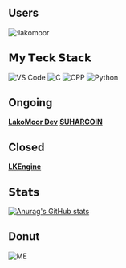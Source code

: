 ## Users

![:lakomoor](https://count.getloli.com/get/@:lakomoor?theme=rule34)

## 𝗠𝘆 𝗧𝗲𝗰𝗸 𝗦𝘁𝗮𝗰𝗸

![VS Code](https://img.shields.io/badge/-VSCode-%23007ACC?style=flat-square&logo=visual-studio-code)
![C](https://img.shields.io/badge/-C-gray?style=flat-square&logo=c)
![CPP](https://img.shields.io/badge/-C++-%23007ACC?style=flat-square&logo=c%2B%2B)
![Python](https://img.shields.io/badge/-Python-yellow?style=flat-square&logo=Python)

## Ongoing
**[LakoMoor Dev](https://github.com/LakoMoorDev)**
**[SUHARCOIN](https://github.com/suharcoin-project)**

## Closed
**[LKEngine](https://github.com/lakomoor/lkengine)**

## 𝗦𝘁𝗮𝘁𝘀

[![Anurag's GitHub stats](https://github-readme-stats.vercel.app/api?username=lakomoor&show_icons=true&theme=dracula)](https://github.com/lakomoor/github-readme-stats)

## Donut
![ME](https://media.giphy.com/media/gU25raLP4pUu4/source.gif)
<!--
             k;double sin()
         ,cos();main(){float A=
       0,B=0,i,j,z[1760];char b[
     1760];printf("\x1b[2J");for(;;
  ){memset(b,32,1760);memset(z,0,7040)
  ;for(j=0;6.28>j;j+=0.07)for(i=0;6.28
 >i;i+=0.02){float c=sin(i),d=cos(j),e=
 sin(A),f=sin(j),g=cos(A),h=d+2,D=1/(c*
 h*e+f*g+5),l=cos      (i),m=cos(B),n=s\
in(B),t=c*h*g-f*        e;int x=40+30*D*
(l*h*m-t*n),y=            12+15*D*(l*h*n
+t*m),o=x+80*y,          N=8*((f*e-c*d*g
 )*m-c*d*e-f*g-l        *d*n);if(22>y&&
 y>0&&x>0&&80>x&&D>z[o]){z[o]=D;;;b[o]=
 ".,-~:;=!*#$@"[N>0?N:0];}}/*#****!!-*/
  printf("\x1b[H");for(k=0;1761>k;k++)
   putchar(k%80?b[k]:10);A+=0.04;B+=
     0.02;}}/*****####*******!!=;:~
       ~::==!!!**********!!!==::-
         .,~~;;;========;;;:~-.
             ..,--------,*/
-->
<!--
**LakoMoor/LakoMoor** is a ✨ _special_ ✨ repository because its `README.md` (this file) appears on your GitHub profile.

Here are some ideas to get you started:

- 🔭 I’m currently working on ...
- 🌱 I’m currently learning ...
- 👯 I’m looking to collaborate on ...
- 🤔 I’m looking for help with ...
- 💬 Ask me about ...
- 📫 How to reach me: ...
- 😄 Pronouns: ...
- ⚡ Fun fact: ...
-->
